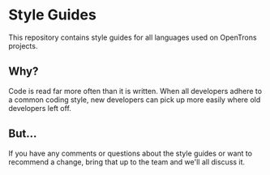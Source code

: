 # Style Guides

This repository contains style guides for all languages used on OpenTrons projects.

## Why?

Code is read far more often than it is written.  When all developers adhere to a common coding style, new developers can pick up more easily where old developers left off.

## But...

If you have any comments or questions about the style guides or want to recommend a change, bring that up to the team and we'll all discuss it.
